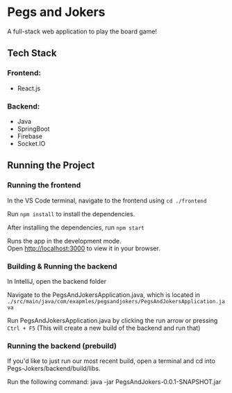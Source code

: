 # Pegs and Jokers
A full-stack web application to play the board game!

## Tech Stack
### Frontend:

- React.js

### Backend:

- Java
- SpringBoot
- Firebase
- Socket.IO

## Running the Project

### Running the frontend

In the VS Code terminal, navigate to the frontend using `cd ./frontend`

Run `npm install` to install the dependencies.

After installing the dependencies, run `npm start`

Runs the app in the development mode.\
Open [http://localhost:3000](http://localhost:3000) to view it in your browser.

### Building & Running the backend

In IntelliJ, open the backend folder

Navigate to the PegsAndJokersApplication.java, which is located in `./src/main/java/com/exapmles/pegsandjokers/PegsAndJokersApplication.java`

Run PegsAndJokersApplication.java by clicking the run arrow or pressing `Ctrl + F5` (This will create a new build of the backend and run that)

### Running the backend (prebuild)

If you'd like to just run our most recent build, open a terminal and cd into Pegs-Jokers/backend/build/libs.

Run the following command: java -jar PegsAndJokers-0.0.1-SNAPSHOT.jar
